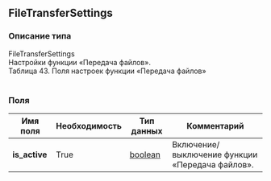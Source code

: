 
## FileTransferSettings

### Описание типа
FileTransferSettings<br/>Настройки функции «Передача файлов».<br/>Таблица 43. Поля настроек функции «Передача файлов»<br/><br/>
### Поля

| Имя поля | Необходимость | Тип данных | Комментарий |
|---|---|---|---|
|**is_active**|True|[boolean](/docs/types/boolean.md)|Включение/выключение функции «Передача файлов».<br/>|

